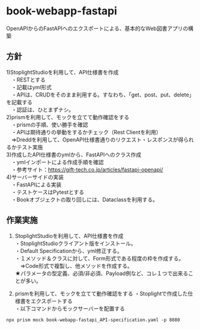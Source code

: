 # book-webapp-fastapi
OpenAPIからのFastAPIへのエクスポートによる、基本的なWeb図書アプリの構築

## 方針 　
1)StoplightStudioを利用して、API仕様書を作成  
　・RESTとする  
　・記載はyml形式  
　・APIは、CRUDをそのまま利用する。すなわち、「get、post、put、delete」を記載する  
　・認証は、ひとまずナシ。  
2)prismを利用して、モックを立てて動作確認をする  
　・prismの手順、使い勝手を確認  
　・APIは期待通りの挙動をするかチェック（Rest Clientを利用）    
　⇒Dreddを利用して、OpenAPI仕様書通りのリクエスト・レスポンスが得られるかテスト実施  
3)作成したAPI仕様書のymlから、FastAPIへのクラス作成  
　・ymlインポートによる作成手順を確認  
　・参考サイト：https://gift-tech.co.jp/articles/fastapi-openapi/  
4)サーバーサイドの実装  
　・FastAPIによる実装  
　・テストケースはPytestとする  
　・Bookオブジェクトの取り回しには、Dataclassを利用する。  

## 作業実施 
1) StoplightStudioを利用して、API仕様書を作成   
・StoplightStudioクライアント版をインストール。  
・Default Specificationから、yml修正する。  
・１メソッド＆クラスに対して、Form形式である程度の枠を作成する。  
　⇒Code形式で複製し、他メソッドを作成する。  
★パラメータの型定義、必須/非必須、Payload例など、コレ１つで出来ることが多い。  

2) prismを利用して、モックを立てて動作確認をする
・Stoplightで作成した仕様書をエクスポートする  
・以下コマンドからモックサーバーを配置する  
```
npx prism mock book-webapp-fastapi_API-specification.yaml -p 8080
```


